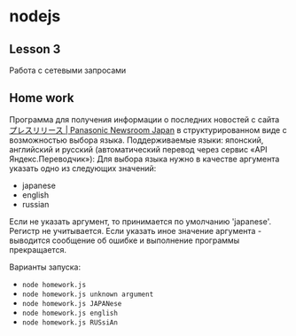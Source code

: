 # nodejs 

##  Lesson 3

Работа с сетевыми запросами

##  Home work

Программа для получения информации о последних новостей с сайта [プレスリリース | Panasonic Newsroom Japan](http://news.panasonic.com/jp/press/) в структурированном виде с возможностью выбора языка.
Поддерживаемые языки: японский, английский и русский (автоматический перевод через сервис «API Яндекс.Переводчик»):
Для выбора языка нужно в качестве аргумента указать одно из следующих значений:

- japanese
- english
- russian

Если не указать аргумент, то принимается по умолчанию 'japanese'. Регистр не учитывается.
Если указать иное значение аргумента - выводится сообщение об ошибке и выполнение программы прекращается.

Варианты запуска:

- `node homework.js`
- `node homework.js unknown argument`
- `node homework.js JAPANese`
- `node homework.js english`
- `node homework.js RUSsiAn`